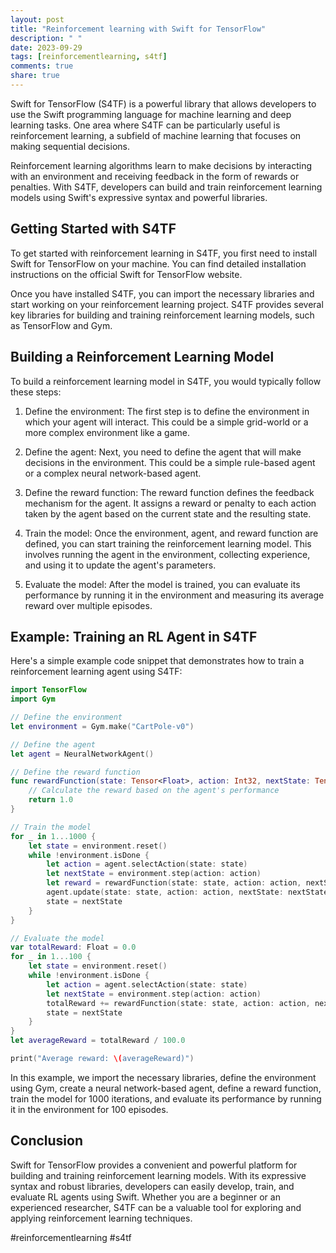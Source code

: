 ```yaml
---
layout: post
title: "Reinforcement learning with Swift for TensorFlow"
description: " "
date: 2023-09-29
tags: [reinforcementlearning, s4tf]
comments: true
share: true
---
```


Swift for TensorFlow (S4TF) is a powerful library that allows developers to use the Swift programming language for machine learning and deep learning tasks. One area where S4TF can be particularly useful is reinforcement learning, a subfield of machine learning that focuses on making sequential decisions.

Reinforcement learning algorithms learn to make decisions by interacting with an environment and receiving feedback in the form of rewards or penalties. With S4TF, developers can build and train reinforcement learning models using Swift's expressive syntax and powerful libraries.

## Getting Started with S4TF

To get started with reinforcement learning in S4TF, you first need to install Swift for TensorFlow on your machine. You can find detailed installation instructions on the official Swift for TensorFlow website.

Once you have installed S4TF, you can import the necessary libraries and start working on your reinforcement learning project. S4TF provides several key libraries for building and training reinforcement learning models, such as TensorFlow and Gym.

## Building a Reinforcement Learning Model

To build a reinforcement learning model in S4TF, you would typically follow these steps:

1. Define the environment: The first step is to define the environment in which your agent will interact. This could be a simple grid-world or a more complex environment like a game.

2. Define the agent: Next, you need to define the agent that will make decisions in the environment. This could be a simple rule-based agent or a complex neural network-based agent.

3. Define the reward function: The reward function defines the feedback mechanism for the agent. It assigns a reward or penalty to each action taken by the agent based on the current state and the resulting state.

4. Train the model: Once the environment, agent, and reward function are defined, you can start training the reinforcement learning model. This involves running the agent in the environment, collecting experience, and using it to update the agent's parameters.

5. Evaluate the model: After the model is trained, you can evaluate its performance by running it in the environment and measuring its average reward over multiple episodes.

## Example: Training an RL Agent in S4TF

Here's a simple example code snippet that demonstrates how to train a reinforcement learning agent using S4TF:

```swift
import TensorFlow
import Gym

// Define the environment
let environment = Gym.make("CartPole-v0")

// Define the agent
let agent = NeuralNetworkAgent()

// Define the reward function
func rewardFunction(state: Tensor<Float>, action: Int32, nextState: Tensor<Float>) -> Float {
    // Calculate the reward based on the agent's performance
    return 1.0
}

// Train the model
for _ in 1...1000 {
    let state = environment.reset()
    while !environment.isDone {
        let action = agent.selectAction(state: state)
        let nextState = environment.step(action: action)
        let reward = rewardFunction(state: state, action: action, nextState: nextState)
        agent.update(state: state, action: action, nextState: nextState, reward: reward)
        state = nextState
    }
}

// Evaluate the model
var totalReward: Float = 0.0
for _ in 1...100 {
    let state = environment.reset()
    while !environment.isDone {
        let action = agent.selectAction(state: state)
        let nextState = environment.step(action: action)
        totalReward += rewardFunction(state: state, action: action, nextState: nextState)
        state = nextState
    }
}
let averageReward = totalReward / 100.0

print("Average reward: \(averageReward)")
```

In this example, we import the necessary libraries, define the environment using Gym, create a neural network-based agent, define a reward function, train the model for 1000 iterations, and evaluate its performance by running it in the environment for 100 episodes.

## Conclusion

Swift for TensorFlow provides a convenient and powerful platform for building and training reinforcement learning models. With its expressive syntax and robust libraries, developers can easily develop, train, and evaluate RL agents using Swift. Whether you are a beginner or an experienced researcher, S4TF can be a valuable tool for exploring and applying reinforcement learning techniques.

#reinforcementlearning #s4tf